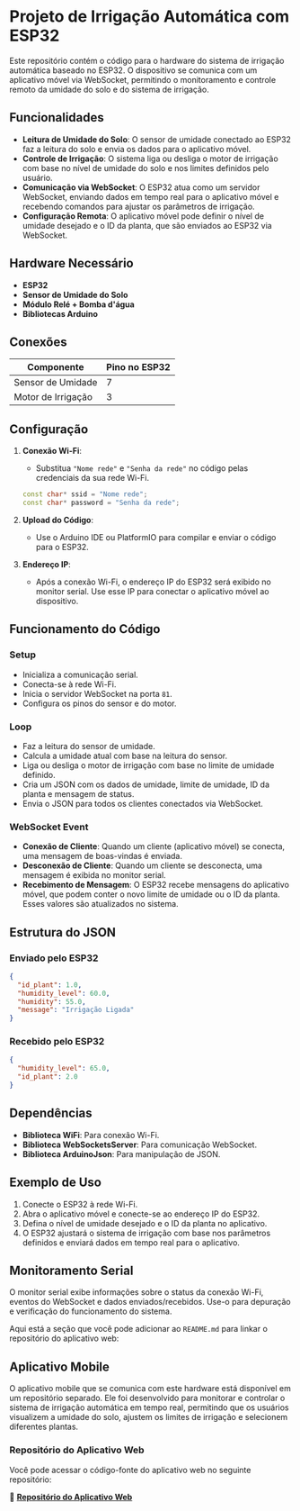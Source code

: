 # Projeto de Irrigação Automática com ESP32

Este repositório contém o código para o hardware do sistema de irrigação automática baseado no ESP32. O dispositivo se comunica com um aplicativo móvel via WebSocket, permitindo o monitoramento e controle remoto da umidade do solo e do sistema de irrigação.

## Funcionalidades

- **Leitura de Umidade do Solo**: O sensor de umidade conectado ao ESP32 faz a leitura do solo e envia os dados para o aplicativo móvel.
- **Controle de Irrigação**: O sistema liga ou desliga o motor de irrigação com base no nível de umidade do solo e nos limites definidos pelo usuário.
- **Comunicação via WebSocket**: O ESP32 atua como um servidor WebSocket, enviando dados em tempo real para o aplicativo móvel e recebendo comandos para ajustar os parâmetros de irrigação.
- **Configuração Remota**: O aplicativo móvel pode definir o nível de umidade desejado e o ID da planta, que são enviados ao ESP32 via WebSocket.

## Hardware Necessário

- **ESP32**
- **Sensor de Umidade do Solo**
- **Módulo Relé + Bomba d'água**
- **Bibliotecas Arduino**

## Conexões

| Componente       | Pino no ESP32 |
|------------------|---------------|
| Sensor de Umidade | 7             |
| Motor de Irrigação| 3             |

## Configuração

1. **Conexão Wi-Fi**:
   - Substitua `"Nome rede"` e `"Senha da rede"` no código pelas credenciais da sua rede Wi-Fi.
   ```cpp
   const char* ssid = "Nome rede";
   const char* password = "Senha da rede";
   ```

2. **Upload do Código**:
   - Use o Arduino IDE ou PlatformIO para compilar e enviar o código para o ESP32.

3. **Endereço IP**:
   - Após a conexão Wi-Fi, o endereço IP do ESP32 será exibido no monitor serial. Use esse IP para conectar o aplicativo móvel ao dispositivo.

## Funcionamento do Código

### Setup
- Inicializa a comunicação serial.
- Conecta-se à rede Wi-Fi.
- Inicia o servidor WebSocket na porta `81`.
- Configura os pinos do sensor e do motor.

### Loop
- Faz a leitura do sensor de umidade.
- Calcula a umidade atual com base na leitura do sensor.
- Liga ou desliga o motor de irrigação com base no limite de umidade definido.
- Cria um JSON com os dados de umidade, limite de umidade, ID da planta e mensagem de status.
- Envia o JSON para todos os clientes conectados via WebSocket.

### WebSocket Event
- **Conexão de Cliente**: Quando um cliente (aplicativo móvel) se conecta, uma mensagem de boas-vindas é enviada.
- **Desconexão de Cliente**: Quando um cliente se desconecta, uma mensagem é exibida no monitor serial.
- **Recebimento de Mensagem**: O ESP32 recebe mensagens do aplicativo móvel, que podem conter o novo limite de umidade ou o ID da planta. Esses valores são atualizados no sistema.

## Estrutura do JSON

### Enviado pelo ESP32
```json
{
  "id_plant": 1.0,
  "humidity_level": 60.0,
  "humidity": 55.0,
  "message": "Irrigação Ligada"
}
```

### Recebido pelo ESP32
```json
{
  "humidity_level": 65.0,
  "id_plant": 2.0
}
```

## Dependências

- **Biblioteca WiFi**: Para conexão Wi-Fi.
- **Biblioteca WebSocketsServer**: Para comunicação WebSocket.
- **Biblioteca ArduinoJson**: Para manipulação de JSON.

## Exemplo de Uso

1. Conecte o ESP32 à rede Wi-Fi.
2. Abra o aplicativo móvel e conecte-se ao endereço IP do ESP32.
3. Defina o nível de umidade desejado e o ID da planta no aplicativo.
4. O ESP32 ajustará o sistema de irrigação com base nos parâmetros definidos e enviará dados em tempo real para o aplicativo.

## Monitoramento Serial

O monitor serial exibe informações sobre o status da conexão Wi-Fi, eventos do WebSocket e dados enviados/recebidos. Use-o para depuração e verificação do funcionamento do sistema.


Aqui está a seção que você pode adicionar ao `README.md` para linkar o repositório do aplicativo web:


## Aplicativo Mobile

O aplicativo mobile que se comunica com este hardware está disponível em um repositório separado. Ele foi desenvolvido para monitorar e controlar o sistema de irrigação automática em tempo real, permitindo que os usuários visualizem a umidade do solo, ajustem os limites de irrigação e selecionem diferentes plantas.

### Repositório do Aplicativo Web

Você pode acessar o código-fonte do aplicativo web no seguinte repositório:

🔗 **[Repositório do Aplicativo Web](https://github.com/diegoCBorba/irriga-mais-mobile)**
